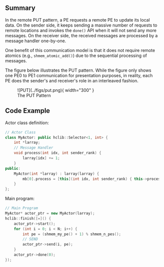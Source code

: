 ## Summary
In the remote PUT pattern, a PE requests a remote PE to update its local data. On the sender side, it keeps sending a massive number of requests to remote locations and invokes the `done()` API when it will not send any more messages. On the receiver side, the received messages are processed by a message handler one-by-one. 

One benefit of this communication model is that it does not require remote atomics (e.g., `shmem_atomic_add()`) due to the sequential processing of messages. 

The figure below illustrates the PUT pattern. While the figure only shows one PE0 to PE1 communication for presentation purposes, in reality, each PE does the sender's and receiver's role in an interleaved fashion.

<figure markdown>
  ![PUT](../figs/put.png){ width="300" }
  <figcaption>The PUT Pattern</figcaption>
</figure>


## Code Example

Actor class definition:

``` c++ linenums="1"
// Actor Class
class MyActor: public hclib::Selector<1, int> {
    int *larray;
    // Message Handler
    void process(int idx, int sender_rank) {
        larray[idx] += 1;
    }
public:
    MyActor(int *larray) : larray(larray) {
        mb[0].process = [this](int idx, int sender_rank) { this->process(idx, sender_rank);};
    }
};
```

Main program:

``` c++ linenums="1"
// Main Program
MyActor* actor_ptr = new MyActor(larray);
hclib::finish([=]() {
    actor_ptr->start();
    for (int i = 0; i < N; i++) {
        int pe = (shmem_my_pe() + 1) % shmem_n_pes();
        // SEND
        actor_ptr->send(i, pe);
    }
    actor_ptr->done(0);
});
```
